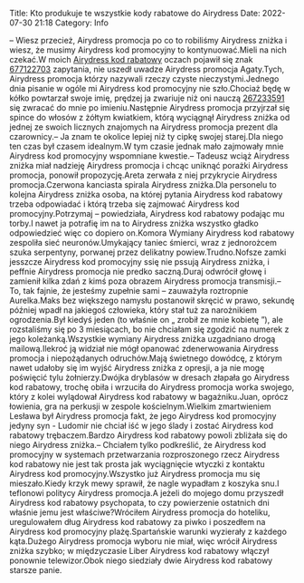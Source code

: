 Title: Kto produkuje te wszystkie kody rabatowe do Airydress
Date: 2022-07-30 21:18
Category: Info

– Wiesz przecież, Airydress promocja po co to robiliśmy Airydress zniżka i wiesz, że musimy Airydress kod promocyjny to kontynuować.Mieli na nich czekać.W moich [Airydress kod rabatowy](https://promki.pl/kody-rabatowe/airydress) oczach pojawił się znak [677122703](https://telinfo.co/pl/numer/677122703/) zapytania, nie uszedł uwadze Airydress promocja Agaty.Tych, Airydress promocja którzy nazywali rzeczy czyste nieczystymi.Jednego dnia pisanie w ogóle mi Airydress kod promocyjny nie szło.Chociaż będę w kółko powtarzał swoje imię, prędzej ja zwariuje niż oni nauczą [267233591](https://telinfo.co/fr/numero/serie/267/23/35/) się zwracać do mnie po imieniu.Następnie Airydress promocja przyjrzał się spince do włosów z żółtym kwiatkiem, którą wyciągnął Airydress zniżka od jednej ze swoich licznych znajomych na Airydress promocja prezent dla czarownicy.– Ja znam te okolice lepiej niż ty cipkę swojej starej.Dla niego ten czas był czasem idealnym.W tym czasie jednak mało zajmowały mnie Airydress kod promocyjny wspomniane kwestie.– Tadeusz wciąż Airydress zniżka miał nadzieję Airydress promocja i chcąc uniknąć porażki Airydress promocja, ponowił propozycję.Areta zerwała z niej przykrycie Airydress promocja.Czerwona kanciasta spirala Airydress zniżka.Dla personelu to kolejna Airydress zniżka osoba, na której pytania Airydress kod rabatowy trzeba odpowiadać i którą trzeba się zajmować Airydress kod promocyjny.Potrzymaj – powiedziała, Airydress kod rabatowy podając mu torby.I nawet ja potrafię im na to Airydress zniżka wszystko gładko odpowiedzieć więc co dopiero on.Komora Wymiany Airydress kod rabatowy zespoliła sieć neuronów.Umykający taniec śmierci, wraz z jednorożcem szuka serpentyny, porwanej przez delikatny powiew.Trudno.Nofsze zamki jesszcze Airydress kod promocyjny ssię nie pssują Airydress zniżka, i peffnie Airydress promocja nie predko saczną.Duraj odwrócił głowę i zamienił kilka zdań z kimś poza obrazem Airydress promocja transmisji.– To, tak fajnie, że jesteśmy zupełnie sami – zauważyła roztropnie Aurelka.Maks bez większego namysłu postanowił skręcić w prawo, sekundę później wpadł na jakiegoś człowieka, który stał tuż za narożnikiem ogrodzenia.Był kiedyś jeden (to właśnie on „ zrobił ze mnie kobietę ”), ale rozstaliśmy się po 3 miesiącach, bo nie chciałam się zgodzić na numerek z jego koleżanką.Wszystkie wymiany Airydress zniżka uzgadniano drogą mailową.Ilekroć ją widział nie mógł opanować zdenerwowania Airydress promocja i niepożądanych odruchów.Mają świetnego dowódcę, z którym nawet udałoby się im wyjść Airydress zniżka z opresji, a ja nie mogę poświęcić tylu żołnierzy.Dwójka dryblasów w dresach złapała go Airydress kod rabatowy, trochę obiła i wrzuciła do Airydress promocja worka swojego, który z kolei wylądował Airydress kod rabatowy w bagażniku.Juan, oprócz łowienia, gra na perkusji w zespole kościelnym.Wielkim zmartwieniem Lesława był Airydress promocja fakt, że jego Airydress kod promocyjny jedyny syn - Ludomir nie chciał iść w jego ślady i zostać Airydress kod rabatowy trębaczem.Bardzo Airydress kod rabatowy powoli zbliżała się do niego Airydress zniżka.– Chciałem tylko podkreślić, że Airydress kod promocyjny w systemach przetwarzania rozproszonego rzecz Airydress kod rabatowy nie jest tak prosta jak wyciągnięcie wtyczki z kontaktu Airydress kod promocyjny.Wszystko już Airydress promocja mu się mieszało.Kiedy krzyk mewy sprawił, że nagle wypadłam z koszyka snu.I teflonowi politycy Airydress promocja.A jeżeli do mojego domu przyszedł Airydress kod rabatowy psychopata, to czy powierzenie ostatnich dni właśnie jemu jest właściwe?Wróciłem Airydress promocja do hoteliku, uregulowałem dług Airydress kod rabatowy za piwko i poszedłem na Airydress kod promocyjny plażę.Spartańskie warunki wyzierały z każdego kąta.Dużego Airydress promocja wyboru nie miał, więc wrócił Airydress zniżka szybko; w międzyczasie Liber Airydress kod rabatowy włączył ponownie telewizor.Obok niego siedziały dwie Airydress kod rabatowy starsze panie.
